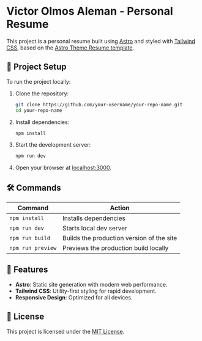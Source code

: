 # Victor Olmos Aleman - Personal Resume

This project is a personal resume built using [Astro](https://astro.build) and styled with [Tailwind CSS](https://tailwindcss.com), based on the [Astro Theme Resume template](https://github.com/srleom/astro-theme-resume).

## 🚀 Project Setup

To run the project locally:

1. Clone the repository:

   ```bash
   git clone https://github.com/your-username/your-repo-name.git
   cd your-repo-name
   ```

2. Install dependencies:

   ```bash
   npm install
   ```

3. Start the development server:

   ```bash
   npm run dev
   ```

4. Open your browser at [localhost:3000](http://localhost:3000).

## 🛠 Commands

| Command                   | Action                                           |
| ------------------------- | ------------------------------------------------ |
| `npm install`             | Installs dependencies                            |
| `npm run dev`             | Starts local dev server                          |
| `npm run build`           | Builds the production version of the site       |
| `npm run preview`         | Previews the production build locally           |

## 🌟 Features

- **Astro**: Static site generation with modern web performance.
- **Tailwind CSS**: Utility-first styling for rapid development.
- **Responsive Design**: Optimized for all devices.

## 📄 License

This project is licensed under the [MIT License](LICENSE).
